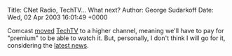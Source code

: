 Title: CNet Radio, TechTV... What next?
Author: George Sudarkoff
Date: Wed, 02 Apr 2003 16:01:49 +0000

Comcast
[moved](http://www.geekychick.net/blog/archives/000387.php#000387)
[TechTV](http://www.techtv.com/) to a higher channel, meaning we'll have
to pay for "premium" to be able to watch it. But, personally, I don't
think I will go for it, considering the [latest
news](http://chris.pirillo.com/archives/2003_04.html#004621).
